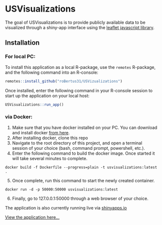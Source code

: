 
<!-- README.md is generated from README.Rmd. Please edit that file -->

# USVisualizations

<!-- badges: start -->
<!-- badges: end -->

The goal of USVisualizations is to provide publicly available data to be
visualized through a shiny-app interface using the
<a href="https://leafletjs.com/">leaflet javascript library</a>.

## Installation

### For local PC:

To install this application as a local R-package, use the `remotes` R-package, and the following
command into an R-console:

``` r
remotes::install_github("roBertus31/USVizualizations")
```

Once installed, enter the following command in your R-console session to
start up the application on your local host:

``` r
USVisualizations::run_app()
```

### via Docker:

1.  Make sure that you have docker installed on your PC. You can
    download and install docker
    <a href="https://www.docker.com/products/docker-desktop/">from
    here</a>.
2.  After installing docker, clone this repo
3.  Navigate to the root directory of this project, and open a terminal
    session of your choice (bash, command prompt, powershell, etc.).
4.  Enter the following command to build the docker image. Once started
    it will take several minutes to complete.

<!-- -->

    docker build -f Dockerfile --progress=plain -t usvisualizations:latest .

5.  Once complete, run this command to start the newly created
    container.

<!-- -->

    docker run -d -p 50000:50000 usvisualizations:latest

6.  Finally, go to 127.0.0.1:50000 through a web browser of your choice.

The application is also currently running live via
<a href="https://www.shinyapps.io/">shinyapps.io</a>

<a href="https://tealrobert.shinyapps.io/usvisualizations/" target="_blank">View the application here...</a>
